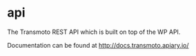 api
===

The Transmoto REST API which is built on top of the WP API.

Documentation can be found at http://docs.transmoto.apiary.io/
